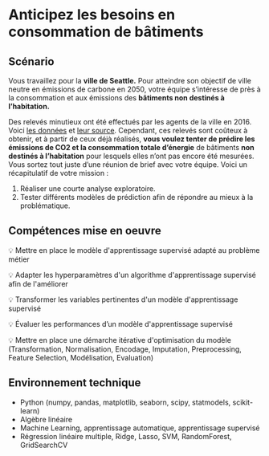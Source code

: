 # Anticipez les besoins en consommation de bâtiments

## Scénario

Vous travaillez pour la **ville de Seattle.** Pour atteindre son objectif de ville neutre en émissions de carbone en 2050, votre équipe s’intéresse de près à la consommation et aux émissions des **bâtiments non destinés à l’habitation.**

Des relevés minutieux ont été effectués par les agents de la ville en 2016. Voici [les données](https://s3.eu-west-1.amazonaws.com/course.oc-static.com/projects/Data_Scientist_P4/2016_Building_Energy_Benchmarking.csv) et [leur source](https://data.seattle.gov/dataset/2016-Building-Energy-Benchmarking/2bpz-gwpy). Cependant, ces relevés sont coûteux à obtenir, et à partir de ceux déjà réalisés, **vous voulez tenter de prédire les émissions de CO2 et la consommation totale d’énergie** de bâtiments **non destinés à l’habitation** pour lesquels elles n’ont pas encore été mesurées.
Vous sortez tout juste d’une réunion de brief avec votre équipe. Voici un récapitulatif de votre mission :
1. Réaliser une courte analyse exploratoire.
2. Tester différents modèles de prédiction afin de répondre au mieux à la problématique.


## Compétences mise en oeuvre

:bulb: Mettre en place le modèle d'apprentissage supervisé adapté au problème métier

:bulb: Adapter les hyperparamètres d'un algorithme d'apprentissage supervisé afin de l'améliorer

:bulb: Transformer les variables pertinentes d'un modèle d'apprentissage supervisé

:bulb: Évaluer les performances d’un modèle d'apprentissage supervisé

:bulb: Mettre en place une démarche itérative d'optimisation du modèle (Transformation, Normalisation, Encodage, Imputation, Preprocessing, Feature Selection, Modélisation, Evaluation)


## Environnement technique

- Python (numpy, pandas, matplotlib, seaborn, scipy, statmodels, scikit-learn)
- Algèbre linéaire
- Machine Learning, apprentissage automatique, apprentissage supervisé
- Régression linéaire multiple, Ridge, Lasso, SVM, RandomForest, GridSearchCV







